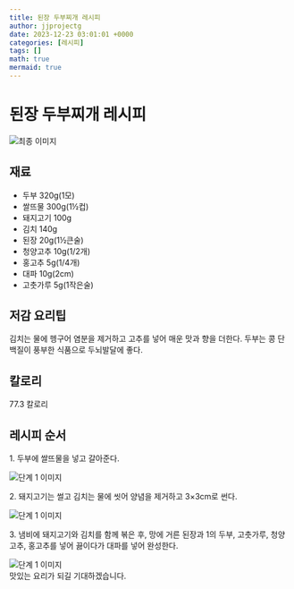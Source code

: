 ```yaml
---
title: 된장 두부찌개 레시피
author: jjprojectg
date: 2023-12-23 03:01:01 +0000
categories: [레시피]
tags: []
math: true
mermaid: true
---
```

<meta name="og:type" content="website"/>
<meta charset="UTF-8"/>
<div class="header">
  <h1>된장 두부찌개 레시피</h1>
</div>

<div class="container my-4">
  <div class="row">
    <div class="col-12 col-md-6">
      <div class="recipe-image">
        <img src="http://www.foodsafetykorea.go.kr/uploadimg/cook/10_00137_2.png" class="step-image" alt="최종 이미지"/>
      </div>
    </div>
    <div class="col-12 col-md-6">
      <div class="ingredients">
        <h2>재료</h2>
        <ul class="card">
          <li> 두부 320g(1모) </li>
          <li>  쌀뜨물 300g(1½컵) </li>
          <li>  돼지고기 100g </li>
          <li>  김치 140g </li>
          <li>  된장 20g(1½큰술) </li>
          <li>  청양고추 10g(1/2개) </li>
          <li>  홍고추 5g(1/4개) </li>
          <li> 대파 10g(2cm) </li>
          <li>  고춧가루 5g(1작은술) </li>
</ul>
      </div>
    </div>
    <div class="col-12 col-md-6">
      <div class="ingredients">
        <h2>저감 요리팁</h2>
        <div class="card"> 
          <p>
            김치는 물에 헹구어 염분을 제거하고 고추를 넣어 매운 맛과 향을 더한다. 두부는 콩 단백질이 풍부한 식품으로 두뇌발달에 좋다.
          </p>
        </div>
      </div>
      <div class="ingredients">
        <h2>칼로리</h2>
        <div class="card"> 
          <p>
            77.3 칼로리
          </p>
        </div>
      </div>
    </div>
  </div>

  <h2 class="my-4">레시피 순서</h2>
  <div class="card recipe-card">
    <div class="card-body recipe-step">
      <p class="card-text step-description">1. 두부에 쌀뜨물을 넣고 갈아준다.</p>
      <img src="http://www.foodsafetykorea.go.kr/uploadimg/cook/20_00137_1.png" alt="단계 1 이미지" class="step-image"/>
    </div>
  </div>
  <div class="card recipe-card">
    <div class="card-body recipe-step">
      <p class="card-text step-description">2. 돼지고기는 썰고 김치는 물에 씻어 양념을 제거하고 3×3cm로 썬다.</p>
      <img src="http://www.foodsafetykorea.go.kr/uploadimg/cook/20_00137_2.png" alt="단계 1 이미지" class="step-image"/>
    </div>
  </div>
  <div class="card recipe-card">
    <div class="card-body recipe-step">
      <p class="card-text step-description">3. 냄비에 돼지고기와 김치를 함께 볶은 후, 망에 거른 된장과 1의 두부, 고춧가루, 청양고추, 홍고추를 넣어 끓이다가 대파를 넣어 완성한다.</p>
      <img src="http://www.foodsafetykorea.go.kr/uploadimg/cook/20_00137_3.png" alt="단계 1 이미지" class="step-image"/>
    </div>
  </div>

</div>
맛있는 요리가 되길 기대하겠습니다.
